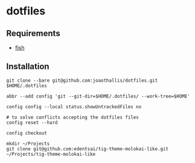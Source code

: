 # dotfiles

## Requirements

- [fish](https://fishshell.com/)

## Installation 

```fish
git clone --bare git@github.com:joaothallis/dotfiles.git $HOME/.dotfiles

abbr --add config 'git --git-dir=$HOME/.dotfiles/ --work-tree=$HOME'

config config --local status.showUntrackedFiles no

# to solve conflicts accepting the dotfiles files
config reset --hard

config checkout

mkdir ~/Projects
git clone git@github.com:edentsai/tig-theme-molokai-like.git ~/Projects/tig-theme-molokai-like
```
